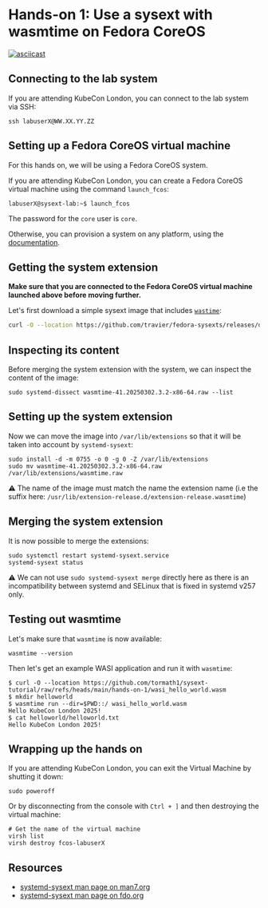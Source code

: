 # Hands-on 1: Use a sysext with wasmtime on Fedora CoreOS

[![asciicast](https://asciinema.org/a/710119.svg)](https://asciinema.org/a/710119)

## Connecting to the lab system

If you are attending KubeCon London, you can connect to the lab system via SSH:

```
ssh labuserX@WW.XX.YY.ZZ
```

## Setting up a Fedora CoreOS virtual machine

For this hands on, we will be using a Fedora CoreOS system.

If you are attending KubeCon London, you can create a Fedora CoreOS virtual
machine using the command `launch_fcos`:

```
labuserX@sysext-lab:~$ launch_fcos
```

The password for the `core` user is `core`.

Otherwise, you can provision a system on any platform, using the
[documentation](https://docs.fedoraproject.org/en-US/fedora-coreos/).

## Getting the system extension

**Make sure that you are connected to the Fedora CoreOS virtual machine
launched above before moving further.**

Let's first download a simple sysext image that includes
[`wastime`](https://wasmtime.dev/):

```bash
curl -O --location https://github.com/travier/fedora-sysexts/releases/download/fedora-coreos-stable/wasmtime-41.20250302.3.2-x86-64.raw
```

## Inspecting its content

Before merging the system extension with the system, we can inspect the content
of the image:

```
sudo systemd-dissect wasmtime-41.20250302.3.2-x86-64.raw --list
```

## Setting up the system extension

Now we can move the image into `/var/lib/extensions` so that it will be taken
into account by `systemd-sysext`:

```
sudo install -d -m 0755 -o 0 -g 0 -Z /var/lib/extensions
sudo mv wasmtime-41.20250302.3.2-x86-64.raw /var/lib/extensions/wasmtime.raw
```

:warning: The name of the image must match the name the extension name (i.e the
suffix here: `/usr/lib/extension-release.d/extension-release.wasmtime`)

## Merging the system extension

It is now possible to merge the extensions:

```
sudo systemctl restart systemd-sysext.service
systemd-sysext status
```

:warning: We can not use `sudo systemd-sysext merge` directly here as there is
an incompatibility between systemd and SELinux that is fixed in systemd v257
only.

## Testing out wasmtime

Let's make sure that `wasmtime` is now available:

```
wasmtime --version
```

Then let's get an example WASI application and run it with `wasmtime`:

```
$ curl -O --location https://github.com/tormath1/sysext-tutorial/raw/refs/heads/main/hands-on-1/wasi_hello_world.wasm
$ mkdir helloworld
$ wasmtime run --dir=$PWD::/ wasi_hello_world.wasm
Hello KubeCon London 2025!
$ cat helloworld/helloworld.txt
Hello KubeCon London 2025!
```

## Wrapping up the hands on

If you are attending KubeCon London, you can exit the Virtual Machine
by shutting it down:

```
sudo poweroff
```

Or by disconnecting from the console with `Ctrl + ]` and then destroying the
virtual machine:

```
# Get the name of the virtual machine
virsh list
virsh destroy fcos-labuserX
```

## Resources

* [systemd-sysext man page on man7.org](https://man7.org/linux/man-pages/man8/systemd-sysext.8.html)
* [systemd-sysext man page on fdo.org](https://www.freedesktop.org/software/systemd/man/latest/systemd-sysext.html)

